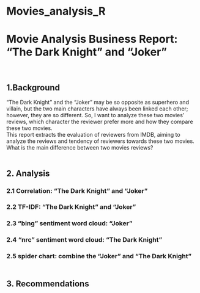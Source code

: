 # Movies_analysis_R
# Movie Analysis Business Report: “The Dark Knight” and “Joker”<br><br>
## 1.Background <br>
“The Dark Knight” and the “Joker” may be so opposite as superhero and villain, but the two main characters have always been linked each other; however, they are so different. So, I want to analyze these two movies’ reviews, which character the reviewer prefer more and how they compare these two movies.<br>
This report extracts the evaluation of reviewers from IMDB, aiming to analyze the reviews and tendency of reviewers towards these two movies. What is the main difference between two movies reviews?<br><br>
## 2. Analysis<br>
### 2.1 Correlation: “The Dark Knight” and “Joker”<br>
### 2.2 TF-IDF: “The Dark Knight” and “Joker”<br>
### 2.3 “bing” sentiment word cloud: “Joker”<br>
### 2.4 “nrc” sentiment word cloud: “The Dark Knight”<br>
### 2.5 spider chart: combine the “Joker” and “The Dark Knight”<br><br>
## 3. Recommendations<br>
